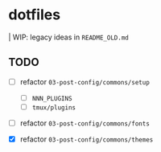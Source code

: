 # dotfiles

| WIP: legacy ideas in `README_OLD.md`

## TODO

- [ ] refactor `03-post-config/commons/setup`
  - [ ] `NNN_PLUGINS`
  - [ ] `tmux/plugins`
- [ ] refactor `03-post-config/commons/fonts`
- [x] refactor `03-post-config/commons/themes`

